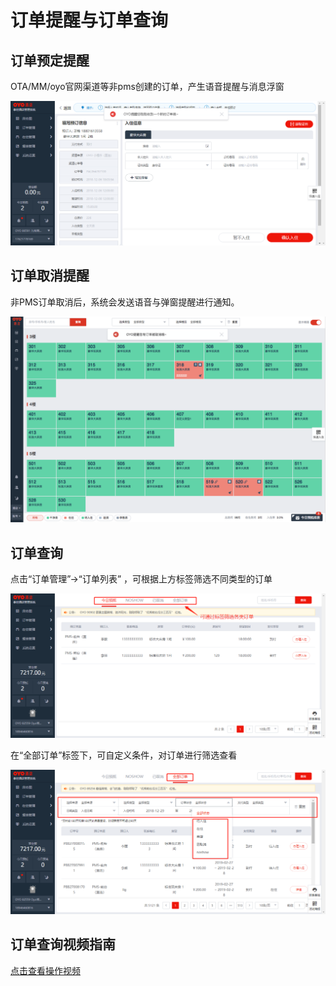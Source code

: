 # 订单提醒与订单查询

## 订单预定提醒

OTA/MM/oyo官网渠道等非pms创建的订单，产生语音提醒与消息浮窗

![&#x65B0;&#x8BA2;&#x5355;&#x63D0;&#x9192;](../.gitbook/assets/image%20%28320%29.png)



## 订单取消提醒

非PMS订单取消后，系统会发送语音与弹窗提醒进行通知。

![&#x53D6;&#x6D88;&#x63D0;&#x9192;](../.gitbook/assets/image%20%2854%29.png)

## 订单查询

点击“订单管理”→“订单列表” ，可根据上方标签筛选不同类型的订单

![](../.gitbook/assets/image%20%28173%29.png)

在“全部订单”标签下，可自定义条件，对订单进行筛选查看

![](../.gitbook/assets/image%20%28319%29.png)

## 订单查询视频指南

[点击查看操作视频](http://v.qq.com/x/page/d0844pmx2t5.html)

